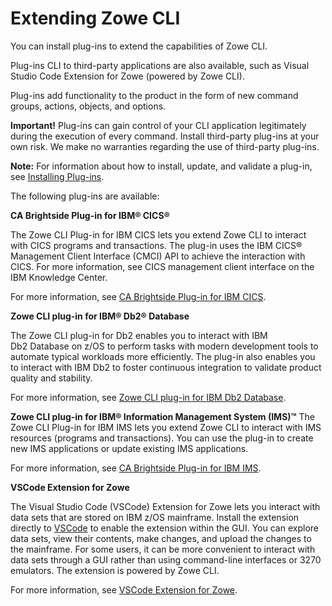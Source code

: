 # Extending Zowe CLI

You can install plug-ins to extend the capabilities of Zowe CLI. 

Plug-ins CLI to third-party applications are also available, such as Visual Studio Code Extension for Zowe (powered by Zowe CLI).

Plug-ins add functionality to the product in the form of new command groups, actions, objects, and options. 

**Important!** Plug-ins can gain control of your CLI application legitimately during the execution of every command. Install third-party plug-ins at your own risk. We make no warranties regarding the use of third-party plug-ins.

**Note:** For information about how to install, update, and validate a plug-in, see [Installing Plug-ins](cli-installplugins.md).

The following plug-ins are available:

**CA Brightside Plug-in for IBM® CICS®**

The Zowe CLI Plug-in for IBM CICS lets you extend Zowe CLI to interact with CICS programs and transactions. The plug-in uses the IBM CICS® Management Client Interface (CMCI) API to achieve the interaction with CICS. For more information, see CICS management client interface on the IBM Knowledge Center.

For more information, see [CA Brightside Plug-in for IBM CICS](cli-cicsplugin.md).

**Zowe CLI plug-in for IBM® Db2® Database**

The Zowe CLI plug-in for Db2 enables you to interact with IBM Db2 Database on z/OS to perform tasks with modern development tools to automate typical workloads more efficiently. The plug-in also enables you to interact with IBM Db2 to foster continuous integration to validate product quality and stability.

For more information, see [Zowe CLI plug-in for IBM Db2 Database](cli-db2plugin.md).

**Zowe CLI plug-in for IBM® Information Management System (IMS)™**
The Zowe CLI Plug-in for IBM IMS lets you extend Zowe CLI to interact with IMS resources (programs and transactions). You can use the plug-in to create new IMS applications or update existing IMS applications.

For more information, see [CA Brightside Plug-in for IBM IMS](cli-cicsplugin.md).

**VSCode Extension for Zowe** 

The Visual Studio Code (VSCode) Extension for Zowe lets you interact with data sets that are stored on IBM z/OS mainframe. Install the extension directly to [VSCode](https://code.visualstudio.com/) to enable the extension within the GUI. You can explore data sets, view their contents, make changes, and upload the changes to the mainframe. For some users, it can be more convenient to interact with data sets through a GUI rather than using command-line interfaces or 3270 emulators. The extension is powered by Zowe CLI.

For more information, see [VSCode Extension for Zowe](cli-vscodeplugin.md).

